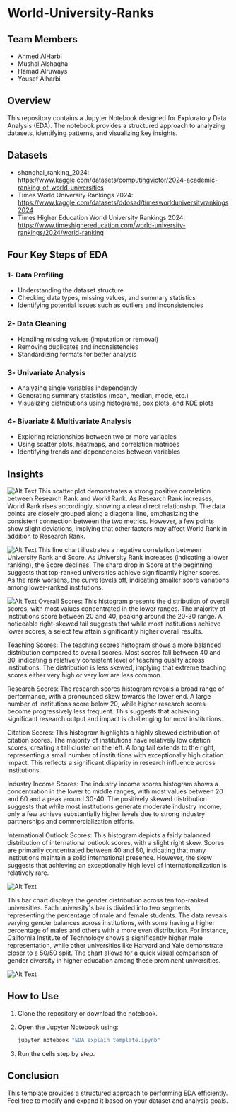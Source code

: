 # World-University-Ranks
## Team Members 
- Ahmed AlHarbi
- Mushal Alshagha
- Hamad Alruways
- Yousef Alharbi
## Overview
This repository contains a Jupyter Notebook designed for Exploratory Data Analysis (EDA). The notebook provides a structured approach to analyzing datasets, identifying patterns, and visualizing key insights.
## Datasets
- shanghai_ranking_2024: https://www.kaggle.com/datasets/computingvictor/2024-academic-ranking-of-world-universities
- Times World University Rankings 2024: https://www.kaggle.com/datasets/ddosad/timesworlduniversityrankings2024
- Times Higher Education World University Rankings 2024: https://www.timeshighereducation.com/world-university-rankings/2024/world-ranking
## Four Key Steps of EDA
### 1️- Data Profiling  
- Understanding the dataset structure  
- Checking data types, missing values, and summary statistics  
- Identifying potential issues such as outliers and inconsistencies  

### 2️- Data Cleaning  
- Handling missing values (imputation or removal)  
- Removing duplicates and inconsistencies  
- Standardizing formats for better analysis  

### 3️- Univariate Analysis  
- Analyzing single variables independently  
- Generating summary statistics (mean, median, mode, etc.)  
- Visualizing distributions using histograms, box plots, and KDE plots  

### 4️- Bivariate & Multivariate Analysis  
- Exploring relationships between two or more variables  
- Using scatter plots, heatmaps, and correlation matrices  
- Identifying trends and dependencies between variables

## Insights
![ Alt Text](images/scatter_plot_1.png)
 This scatter plot demonstrates a strong positive correlation between Research Rank and World Rank. As Research Rank increases, World Rank rises accordingly, showing a clear direct relationship. The data points are closely grouped along a diagonal line, emphasizing the consistent connection between the two metrics. However, a few points show slight deviations, implying that other factors may affect World Rank in addition to Research Rank.

 ![ Alt Text](images/line_chart_1.png)
 This line chart illustrates a negative correlation between University Rank and Score. As University Rank increases (indicating a lower ranking), the Score declines. The sharp drop in Score at the beginning suggests that top-ranked universities achieve significantly higher scores. As the rank worsens, the curve levels off, indicating smaller score variations among lower-ranked institutions.

  ![ Alt Text](images/histograms.png)
  Overall Scores:
This histogram presents the distribution of overall scores, with most values concentrated in the lower ranges. The majority of institutions score between 20 and 40, peaking around the 20-30 range. A noticeable right-skewed tail suggests that while most institutions achieve lower scores, a select few attain significantly higher overall results.

Teaching Scores:
The teaching scores histogram shows a more balanced distribution compared to overall scores. Most scores fall between 40 and 80, indicating a relatively consistent level of teaching quality across institutions. The distribution is less skewed, implying that extreme teaching scores either very high or very low are less common.

Research Scores:
The research scores histogram reveals a broad range of performance, with a pronounced skew towards the lower end. A large number of institutions score below 20, while higher research scores become progressively less frequent. This suggests that achieving significant research output and impact is challenging for most institutions.

Citation Scores:
This histogram highlights a highly skewed distribution of citation scores. The majority of institutions have relatively low citation scores, creating a tall cluster on the left. A long tail extends to the right, representing a small number of institutions with exceptionally high citation impact. This reflects a significant disparity in research influence across institutions.

Industry Income Scores:
The industry income scores histogram shows a concentration in the lower to middle ranges, with most values between 20 and 60 and a peak around 30-40. The positively skewed distribution suggests that while most institutions generate moderate industry income, only a few achieve substantially higher levels due to strong industry partnerships and commercialization efforts.

International Outlook Scores:
This histogram depicts a fairly balanced distribution of international outlook scores, with a slight right skew. Scores are primarily concentrated between 40 and 80, indicating that many institutions maintain a solid international presence. However, the skew suggests that achieving an exceptionally high level of internationalization is relatively rare.

  ![ Alt Text](images/bar.png)

This bar chart displays the gender distribution across ten top-ranked universities. Each university's bar is divided into two segments, representing the percentage of male and female students. The data reveals varying gender balances across institutions, with some having a higher percentage of males and others with a more even distribution. For instance, California Institute of Technology shows a significantly higher male representation, while other universities like Harvard and Yale demonstrate closer to a 50/50 split. The chart allows for a quick visual comparison of gender diversity in higher education among these prominent universities.


  ![ Alt Text](images/box_plot.png)

## How to Use  
1. Clone the repository or download the notebook.  
2. Open the Jupyter Notebook using:  

   ```bash
   jupyter notebook "EDA explain template.ipynb"
   ```
   
3. Run the cells step by step.

## Conclusion 
This template provides a structured approach to performing EDA efficiently. Feel free to modify and expand it based on your dataset and analysis goals.  
